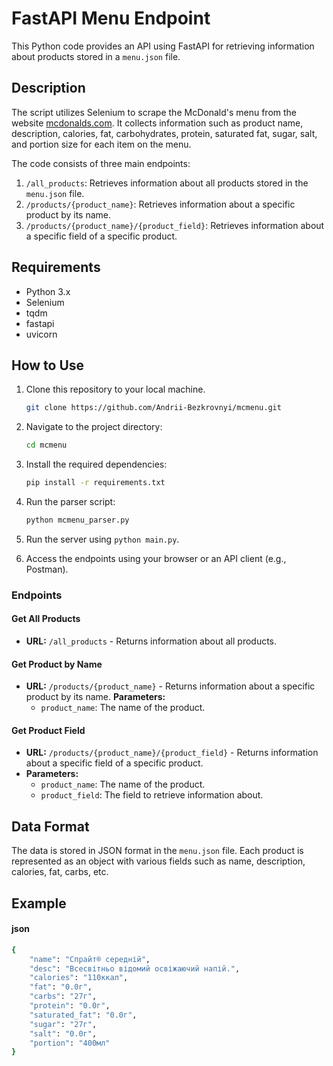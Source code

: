 # FastAPI Menu Endpoint

This Python code provides an API using FastAPI for retrieving information about products stored in a `menu.json` file.

## Description

The script utilizes Selenium to scrape the McDonald's menu from the website [mcdonalds.com](https://www.mcdonalds.com/ua/uk-ua/eat/fullmenu.html). It collects information such as product name, description, calories, fat, carbohydrates, protein, saturated fat, sugar, salt, and portion size for each item on the menu.

The code consists of three main endpoints:

1. `/all_products`: Retrieves information about all products stored in the `menu.json` file.
2. `/products/{product_name}`: Retrieves information about a specific product by its name.
3. `/products/{product_name}/{product_field}`: Retrieves information about a specific field of a specific product.

## Requirements

- Python 3.x
- Selenium
- tqdm
- fastapi
- uvicorn

## How to Use

1. Clone this repository to your local machine.

    ```bash
    git clone https://github.com/Andrii-Bezkrovnyi/mcmenu.git
    ```

2. Navigate to the project directory:

    ```bash
    cd mcmenu
    ```

3. Install the required dependencies:

    ```bash
    pip install -r requirements.txt
    ```

4. Run the parser script:

    ```bash
    python mcmenu_parser.py
    ```

5. Run the server using `python main.py`.

6. Access the endpoints using your browser or an API client (e.g., Postman).

### Endpoints

#### Get All Products
- **URL:** `/all_products`  - Returns information about all products.
#### Get Product by Name
- **URL:** `/products/{product_name}` - Returns information about a specific product by its name.
**Parameters:**
  - `product_name`: The name of the product.

#### Get Product Field
- **URL:** `/products/{product_name}/{product_field}`  -  Returns information about a specific field of a specific product.
- **Parameters:**
  - `product_name`: The name of the product.
  - `product_field`: The field to retrieve information about.

## Data Format

The data is stored in JSON format in the `menu.json` file. Each product is represented as an object with various fields such as name, description, calories, fat, carbs, etc.

## Example

#### json


```bash
{
    "name": "Спрайт® середній",
    "desc": "Всесвітньо відомий освіжаючий напій.",
    "calories": "110ккал",
    "fat": "0.0г",
    "carbs": "27г",
    "protein": "0.0г",
    "saturated_fat": "0.0г",
    "sugar": "27г",
    "salt": "0.0г",
    "portion": "400мл"
}
```